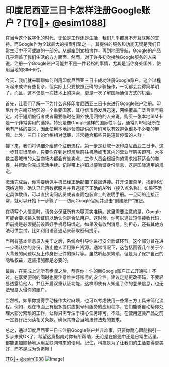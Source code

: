 # 印度尼西亚三日卡怎样注册Google账户？[[TG💪+ @esim1088](https://t.me/s/esim1088)]

在当今这个数字化的时代，无论是工作还是生活，我们几乎都离不开互联网的支持。而Google作为全球最大的搜索引擎之一，其提供的服务和功能无疑是我们日常生活中不可或缺的一部分。从邮箱到文档协作，再到地图导航，Google的产品几乎涵盖了我们生活的方方面面。然而，对于许多初次接触Google服务的人来说，注册一个Google账户可能并不是一件轻松的事情，尤其是当你身处国外，使用当地的SIM卡时。

今天，我们就来聊聊如何利用印度尼西亚三日卡成功注册Google账户。这个过程听起来或许有些复杂，但实际上只要按照正确的步骤操作，一切都会变得简单明了。而且，这不仅是一次技术上的探索，更是一次了解国际通信方式的机会。

首先，让我们了解一下为什么选择印度尼西亚三日卡来进行Google账户注册。印尼作为东南亚地区的一个重要国家，其电信市场发展迅速，网络覆盖广泛且信号稳定。对于短期旅行者或者需要临时在国外使用网络的人来说，购买一张本地SIM卡是一个非常实用的选择。特别是像Google这样的国际性平台，通常对IP地址所在地有严格的要求，因此使用本地运营商提供的号码可以有效避免很多不必要的麻烦。此外，三日卡的价格相对低廉，非常适合那些只是短暂停留的人群。

接下来，我们将详细介绍整个注册流程。第一步是获取一张印度尼西亚三日卡。这一步其实很简单，只要你在到达印尼后前往机场或市区内的营业厅购买即可。大多数主要城市的大型商场内都会有售卖点，工作人员会根据你的需求推荐适合的套餐，并帮助你完成激活手续。记得带上护照以便验证身份信息，这是国际通用的规定。

激活完成后，你需要确保手机已经正确配置了数据连接。打开设置菜单，找到移动网络选项，确认已启用数据服务并且选择了正确的APN（接入点名称）。如果不确定具体数值，可以直接询问店员或者查阅包装盒上的说明手册。一旦网络连接正常，就可以开始下一步骤了——访问Google官网并点击“创建账户”按钮。

在填写个人信息时，请务必保证所有内容真实准确。这里需要注意的是，Google可能会要求输入验证码以确认你是合法用户。这时候，你可以通过短信接收代码，但前提是必须提前设置好手机号码绑定。如果没有收到消息，别担心，还有其他方法可供尝试，比如利用语音通话来获取密码提示。

当所有基本信息录入完毕之后，系统会引导你进行安全验证环节。这个部分旨在进一步确认你的身份，防止他人滥用账户资源。通常情况下，这包括回答几个关于个人背景的问题以及上传身份证件的照片等。虽然听起来繁琐，但是为了保护自己的隐私权益，这些措施都是必要的。

最后，在完成上述所有步骤之后，恭喜你！你的新Google账户正式开通啦！不过，在享受便利的同时也要注意维护好账号的安全性。建议定期更改密码，不要轻易透露给他人，并且开启双重认证功能，这样即使有人知道了你的登录信息，也无法轻易入侵你的账户。

当然啦，如果你觉得手动操作太过麻烦，也可以考虑使用一些第三方工具来简化流程。例如，现在市面上有很多提供虚拟号码服务的应用程序，它们能够自动帮你处理大部分繁琐的工作，让你只需专注于核心任务即可。不过，在使用这类产品之前一定要仔细阅读相关条款，确保其符合当地法律法规的要求。

总之，通过印度尼西亚三日卡注册Google账户并非难事，只要你耐心跟随指引一步步来就OK了。希望这篇指南对你有所帮助，无论是在旅途中还是日常生活里，都能更加顺畅地运用互联网带来的便利。记住，科技是为了让我们的生活变得更美好，而不是成为负担哦！

[[TG💪+ @esim1088](https://t.me/s/esim1088) ![Image](https://i.postimg.cc/4NQfJmqS/Snipaste-2025-05-13-00-14-12.png)]